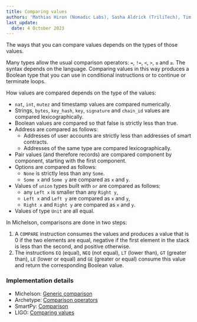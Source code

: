 ```yaml
---
title: Comparing values
authors: 'Mathias Hiron (Nomadic Labs), Sasha Aldrick (TriliTech), Tim McMackin (TriliTech)'
last_update:
  date: 4 October 2023
---
```


The ways that you can compare values depends on the types of those values.

Many types allow the usual comparison operators: `=`, `!=`, `<`, `>`, `≤` and `≥`.
The syntax depends on the language.
Comparing values in this way produces a Boolean type that you can use in conditional instructions or to continue or terminate loops.

How values are compared depends on the type of the values:

- `nat`, `int`, `mutez` and timestamp values are compared numerically.
- Strings, `bytes`, `key_hash`, `key`, `signature` and `chain_id` values are compared lexicographically.
- Boolean values are compared so that false is strictly less than true.
- Address are compared as follows:
  - Addresses of user accounts are strictly less than addresses of smart contracts.
  - Addresses of the same type are compared lexicographically.
- Pair values (and therefore records) are compared component by component, starting with the first component.
- Options are compared as follows:
  - `None` is strictly less than any `Some`.
  - `Some x` and `Some y` are compared as `x` and `y`.
- Values of `union` types built with `or` are compared as follows:
  - any `Left x` is smaller than any `Right y`,
  - `Left x` and `Left y` are compared as `x` and `y`,
  - `Right x` and `Right y` are compared as `x` and `y`.
- Values of type `Unit` are all equal.

In Michelson, comparisons are done in two steps:

1. A `COMPARE` instruction consumes the values and produces a value that is 0 if the two elements are equal, negative if the first element in the stack is less than the second, and positive otherwise.
1. The instructions `EQ` (equal), `NEQ` (not equal), `LT` (lower than), `GT` (greater than), `LE` (lower or equal) and `GE` (greater or equal) consume this value and return the corresponding Boolean value.

### Implementation details

- Michelson: [Generic comparison](https://octez.tezos.com/docs/active/michelson.html#compare)
- Archetype: [Comparison operators](https://archetype-lang.org/docs/reference/expressions/operators/arithmetic#a--b-7)
- SmartPy: [Comparison](https://smartpy.io/manual/data-types/integers-and-mutez#comparison)
- LIGO: [Comparing values](https://ligolang.org/docs/language-basics/boolean-if-else#comparing-values)
